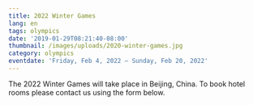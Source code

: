 ```yaml
---
title: 2022 Winter Games
lang: en
tags: olympics
date: '2019-01-29T08:21:40-08:00'
thumbnail: /images/uploads/2020-winter-games.jpg
category: olympics
eventdate: 'Friday, Feb 4, 2022 – Sunday, Feb 20, 2022'
---
```

The 2022 Winter Games will take place in Beijing, China. To book hotel rooms please contact us using the form below.
